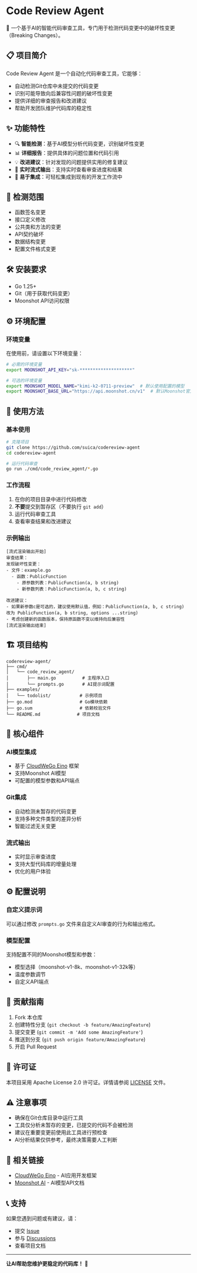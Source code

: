# Code Review Agent

🤖 一个基于AI的智能代码审查工具，专门用于检测代码变更中的破坏性变更（Breaking Changes）。

## 📋 项目简介

Code Review Agent 是一个自动化代码审查工具，它能够：
- 自动检测Git仓库中未提交的代码变更
- 识别可能导致向后兼容性问题的破坏性变更
- 提供详细的审查报告和改进建议
- 帮助开发团队维护代码库的稳定性

## ✨ 功能特性

- 🔍 **智能检测**：基于AI模型分析代码变更，识别破坏性变更
- 📊 **详细报告**：提供具体的问题位置和代码引用
- 💡 **改进建议**：针对发现的问题提供实用的修复建议
- 🚀 **实时流式输出**：支持实时查看审查进度和结果
- 🔧 **易于集成**：可轻松集成到现有的开发工作流中

## 🎯 检测范围

- 函数签名变更
- 接口定义修改
- 公共类和方法的变更
- API契约破坏
- 数据结构变更
- 配置文件格式变更

## 🛠️ 安装要求

- Go 1.25+
- Git（用于获取代码变更）
- Moonshot API访问权限

## ⚙️ 环境配置

### 环境变量

在使用前，请设置以下环境变量：

```bash
# 必需的环境变量
export MOONSHOT_API_KEY="sk-********************"

# 可选的环境变量
export MOONSHOT_MODEL_NAME="kimi-k2-0711-preview"  # 默认使用配置的模型
export MOONSHOT_BASE_URL="https://api.moonshot.cn/v1"  # 默认Moonshot官方API
```

## 🚀 使用方法

### 基本使用

```bash
# 克隆项目
git clone https://github.com/suica/codereview-agent
cd codereview-agent

# 运行代码审查
go run ./cmd/code_review_agent/*.go
```

### 工作流程

1. 在你的项目目录中进行代码修改
2. **不要**提交到暂存区（不要执行 `git add`）
3. 运行代码审查工具
4. 查看审查结果和改进建议

### 示例输出

```
[流式渲染输出开始]
审查结果：
发现破坏性变更：
- 文件：example.go
  - 函数：PublicFunction
    - 原参数列表：PublicFunction(a, b string)
    - 新参数列表：PublicFunction(a, b, c string)

改进建议：
- 如果新参数c是可选的，建议使用默认值，例如：PublicFunction(a, b, c string) 改为 PublicFunction(a, b string, options ...string)
- 考虑创建新的函数版本，保持原函数不变以维持向后兼容性
[流式渲染输出结束]
```

## 🏗️ 项目结构

```
codereview-agent/
├── cmd/
│   └── code_review_agent/
│       ├── main.go          # 主程序入口
│       └── prompts.go       # AI提示词配置
├── examples/
│   └── todolist/           # 示例项目
├── go.mod                  # Go模块依赖
├── go.sum                  # 依赖校验文件
└── README.md              # 项目文档
```

## 🔧 核心组件

### AI模型集成
- 基于 [CloudWeGo Eino](https://github.com/cloudwego/eino) 框架
- 支持Moonshot AI模型
- 可配置的模型参数和API端点

### Git集成
- 自动检测未暂存的代码变更
- 支持多种文件类型的差异分析
- 智能过滤无关变更

### 流式输出
- 实时显示审查进度
- 支持大型代码库的增量处理
- 优化的用户体验

## ⚙️ 配置说明

### 自定义提示词

可以通过修改 `prompts.go` 文件来自定义AI审查的行为和输出格式。

### 模型配置

支持配置不同的Moonshot模型和参数：
- 模型选择（moonshot-v1-8k、moonshot-v1-32k等）
- 温度参数调节
- 自定义API端点

## 🤝 贡献指南

1. Fork 本仓库
2. 创建特性分支 (`git checkout -b feature/AmazingFeature`)
3. 提交变更 (`git commit -m 'Add some AmazingFeature'`)
4. 推送到分支 (`git push origin feature/AmazingFeature`)
5. 开启 Pull Request

## 📄 许可证

本项目采用 Apache License 2.0 许可证。详情请参阅 [LICENSE](LICENSE) 文件。

## ⚠️ 注意事项

- 确保在Git仓库目录中运行工具
- 工具仅分析未暂存的变更，已提交的代码不会被检测
- 建议在重要变更前使用此工具进行预检查
- AI分析结果仅供参考，最终决策需要人工判断

## 🔗 相关链接

- [CloudWeGo Eino](https://github.com/cloudwego/eino) - AI应用开发框架
- [Moonshot AI](https://platform.moonshot.cn/docs) - AI模型API文档

## 📞 支持

如果您遇到问题或有建议，请：
- 提交 [Issue](../../issues)
- 参与 [Discussions](../../discussions)
- 查看项目文档

---

**让AI帮助您维护更稳定的代码库！** 🚀